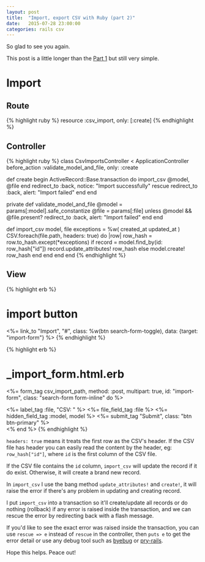 ```yaml
---
layout: post
title:  "Import, export CSV with Ruby (part 2)"
date:   2015-07-28 23:00:00
categories: rails csv
---
```


So glad to see you again.

This post is a little longer than the [Part 1](/rails/csv/2015/07/18/import-export-csv-with-ruby-part-1.html) but still very simple.

# Import

## Route

{% highlight ruby %}
  resource :csv_import, only: [:create]
{% endhighlight %}

## Controller

{% highlight ruby %}
class CsvImportsController < ApplicationController
  before_action :validate_model_and_file, only: :create

  def create
    begin
      ActiveRecord::Base.transaction do
        import_csv @model, @file
      end
      redirect_to :back, notice: "Import successfully"
    rescue
      redirect_to :back, alert: "Import failed"
    end
  end

  private
  def validate_model_and_file
    @model = params[:model].safe_constantize
    @file = params[:file]
    unless @model && @file.present?
      redirect_to :back, alert: "Import failed"
    end
  end

  def import_csv model, file
    exceptions = %w( created_at updated_at )
    CSV.foreach(file.path, headers: true) do |row|
      row_hash = row.to_hash.except(*exceptions)
      if record = model.find_by(id: row_hash["id"])
        record.update_attributes! row_hash
      else
        model.create! row_hash
      end
    end
  end
end
{% endhighlight %}

## View

{% highlight erb %}
# import button
<%= link_to "Import", "#", class: %w(btn search-form-toggle), data: {target: "import-form"} %>
{% endhighlight %}

{% highlight erb %}
# _import_form.html.erb
<%= form_tag csv_import_path, method: :post, multipart: true, id: "import-form", class: "search-form form-inline" do %>
  <div>
    <%= label_tag :file, "CSV: " %>
    <%= file_field_tag :file %>
    <%= hidden_field_tag :model, model %>
    <%= submit_tag "Submit", class: "btn btn-primary" %>
  </div>
<% end %>
{% endhighlight %}


```headers: true``` means it treats the first row as the CSV's header. If the CSV file has header you can easily read the content by the header, eg: ```row_hash["id"]```, where ```id``` is the first column of the CSV file.

If the CSV file contains the ```id``` column, ```import_csv``` will update the record if it do exist. Otherwise, it will create a brand new record.

In ```import_csv``` I use the bang method ```update_attributes!``` and ```create!```, it will raise the error if there's any problem in updating and creating record.

I put ```import_csv``` into a transaction so it'll create/update all records or do nothing (rollback) if any error is raised inside the transaction, and we can rescue the error by redirecting back with a flash message.

If you'd like to see the exact error was raised inside the transaction, you can use ```rescue => e``` instead of ```rescue``` in the controller, then ```puts e``` to get the error detail or use any debug tool such as [byebug](https://github.com/deivid-rodriguez/byebug) or [pry-rails](https://github.com/rweng/pry-rails).

Hope this helps. Peace out!